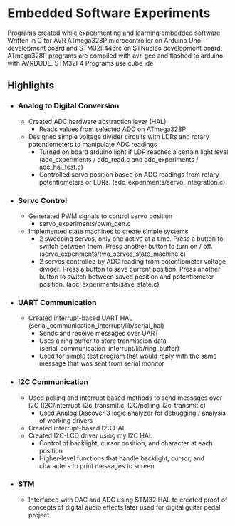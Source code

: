 # Embedded Software Experiments
Programs created while experimenting and learning embedded software. Written in C for AVR ATmega328P microcontroller on Arduino Uno development board and STM32F446re on STNucleo development board. 
ATmega328P programs are compiled with avr-gcc and flashed to arduino with AVRDUDE.
STM32F4 Programs use cube ide

## Highlights
- ### Analog to Digital Conversion
    - Created ADC hardware abstraction layer (HAL)
        - Reads values from selected ADC on ATmega328P
    - Designed simple voltage divider circuits with LDRs and rotary potentiometers to manipulate ADC readings
        - Turned on board arduino light if LDR reaches a certain light level (adc_experiments / adc_read.c and adc_experiments / adc_hal_test.c)
        - Controlled servo position based on ADC readings from rotary potentiometers or LDRs. (adc_experiments/servo_integration.c)

- ### Servo Control
    - Generated PWM signals to control servo position
        - servo_experiments/pwm_gen.c
    - Implemented state machines to create simple systems
        - 2 sweeping servos, only one active at a time. Press a button to switch between them. Press another button to turn on / off. (servo_experiments/two_servos_state_machine.c) 
        - 2 servos controlled by ADC reading from potentiometer voltage divider. Press a button to save current position. Press another button to switch between saved position and potentiometer position. (adc_experiments/save_state.c)

- ### UART Communication
    - Created interrupt-based UART HAL (serial_communication_interrupt/lib/serial_hal)
        - Sends and receive messages over UART
        - Uses a ring buffer to store tranmission data (serial_communication_interrupt/lib/ring_buffer)
        - Used for simple test program that would reply with the same message that was sent from serial monitor

- ### I2C Communication
    - Used polling and interrupt based methods to send messages over I2C (I2C/interrupt_i2c_transmit.c, I2C/polling_i2c_transmit.c)
        - Used Analog Discover 3 logic analyzer for debugging / analysis of working drivers
    - Created interrupt-based I2C HAL
    - Created I2C-LCD driver using my I2C HAL
        - Control of backlight, cursor position, and character at each position
        - Higher-level functions that handle backlight, cursor, and characters to print messages to screen
     
- ### STM
    - Interfaced with DAC and ADC using STM32 HAL to created proof of concepts of digital audio effects later used for digital guitar pedal project
